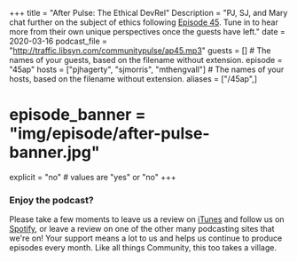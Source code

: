 +++
title = "After Pulse: The Ethical DevRel"
Description = "PJ, SJ, and Mary chat further on the subject of ethics following [Episode 45](/45-ethics/). Tune in to hear more from their own unique perspectives once the guests have left."
date = 2020-03-16
podcast_file = "http://traffic.libsyn.com/communitypulse/ap45.mp3"
guests = [] # The names of your guests, based on the filename without extension.
episode = "45ap"
hosts = ["pjhagerty", "sjmorris", "mthengvall"] # The names of your hosts, based on the filename without extension.
aliases = ["/45ap",]
# episode_banner = "img/episode/after-pulse-banner.jpg"
explicit = "no" # values are "yes" or "no"
+++

### Enjoy the podcast?
Please take a few moments to leave us a review on [iTunes](https://itunes.apple.com/us/podcast/community-pulse/id1218368182?mt=2) and follow us on [Spotify](https://open.spotify.com/show/3I7g5WfMSgpWu38zZMjet?si=565TMb81SaWwrJYbAIeOxQ), or leave a review on one of the other many podcasting sites that we're on! Your support means a lot to us and helps us continue to produce episodes every month. Like all things Community, this too takes a village.
